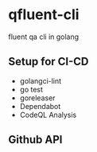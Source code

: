 
# qfluent-cli
fluent qa cli in golang

## Setup for CI-CD
  - golangci-lint
  - go test
  - goreleaser
  - Dependabot
  - CodeQL Analysis

## Github API

